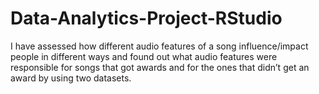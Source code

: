 # Data-Analytics-Project-RStudio
I have assessed how different audio features of a song influence/impact people in different ways and found out what audio features were responsible for songs that got awards and for the ones that didn’t get an award by using two datasets.
